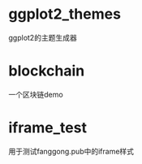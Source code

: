 
# ggplot2_themes

ggplot2的主题生成器

# blockchain

一个区块链demo

# iframe_test

用于测试fanggong.pub中的iframe样式

